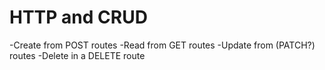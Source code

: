 
# HTTP and CRUD

-Create from POST routes
-Read from GET routes
-Update from (PATCH?) routes
-Delete in a DELETE route

